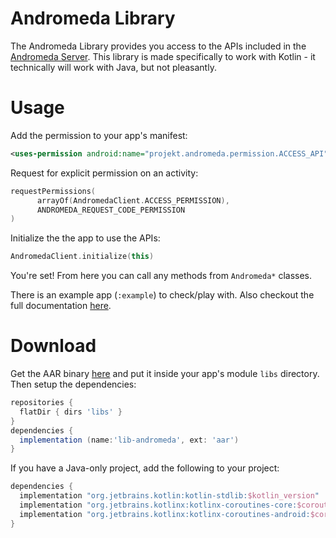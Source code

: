 # Andromeda Library

The Andromeda Library provides you access to the APIs included in the [Andromeda Server][andromeda-play-store]. This library is made specifically to work with Kotlin - it technically will work with Java, but not pleasantly.

# Usage

Add the permission to your app's manifest:
```xml
<uses-permission android:name="projekt.andromeda.permission.ACCESS_API" />
```

Request for explicit permission on an activity:
```kotlin
requestPermissions(
      arrayOf(AndromedaClient.ACCESS_PERMISSION),
      ANDROMEDA_REQUEST_CODE_PERMISSION
)
```

Initialize the the app to use the APIs:
```kotlin
AndromedaClient.initialize(this)
```

You're set! From here you can call any methods from `Andromeda*` classes.

There is an example app (`:example`) to check/play with. Also checkout the full documentation [here][doc].

# Download

Get the AAR binary [here][lib-release-url] and put it inside your app's module `libs` directory. Then setup the dependencies:
```groovy
repositories {
  flatDir { dirs 'libs' }
}
dependencies {
  implementation (name:'lib-andromeda', ext: 'aar')
}
```

If you have a Java-only project, add the following to your project:
```groovy
dependencies {
  implementation "org.jetbrains.kotlin:kotlin-stdlib:$kotlin_version"
  implementation "org.jetbrains.kotlinx:kotlinx-coroutines-core:$coroutines_version"
  implementation "org.jetbrains.kotlinx:kotlinx-coroutines-android:$coroutines_version"
}
```

[andromeda-play-store]: <https://play.google.com/store/apps/details?id=projekt.andromeda>
[lib-release-url]: <https://github.com/prjkt-io/lib-andromeda/releases>
[doc]: <https://docs.prjkt.io/lib-andromeda/>